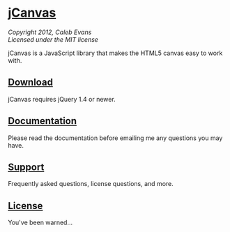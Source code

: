 # [jCanvas](http://calebevans.me/projects/jcanvas/) 
*Copyright 2012, Caleb Evans*  
*Licensed under the MIT license*  

jCanvas is a JavaScript library that makes the HTML5 canvas easy to work with.

## [Download](http://calebevans.me/projects/jcanvas/downloads.php)

jCanvas requires jQuery 1.4 or newer.

## [Documentation](http://calebevans.me/projects/jcanvas/downloads.php)

Please read the documentation before emailing me any questions you may have.

## [Support](http://calebevans.me/projects/jcanvas/support.php)

Frequently asked questions, license questions, and more.

## [License](https://github.com/caleb531/jcanvas/blob/master/license.txt)

You've been warned...
